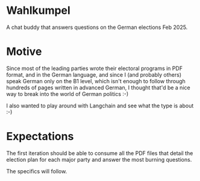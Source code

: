 # Wahlkumpel

A chat buddy that answers questions on the German elections Feb 2025.

# Motive 
Since most of the leading parties wrote their electoral programs in PDF format, and
in the German language, and since I (and probably others) speak German only on the B1
level, which isn't enough to follow through hundreds of pages written in advanced
German, I thought that'd be a nice way to break into the world of German politics :-)

I also wanted to play around with Langchain and see what the type is about :-)

# Expectations

The first iteration should be able to consume all the PDF files that detail the election
plan for each major party and answer the most burning questions.

The specifics will follow.
